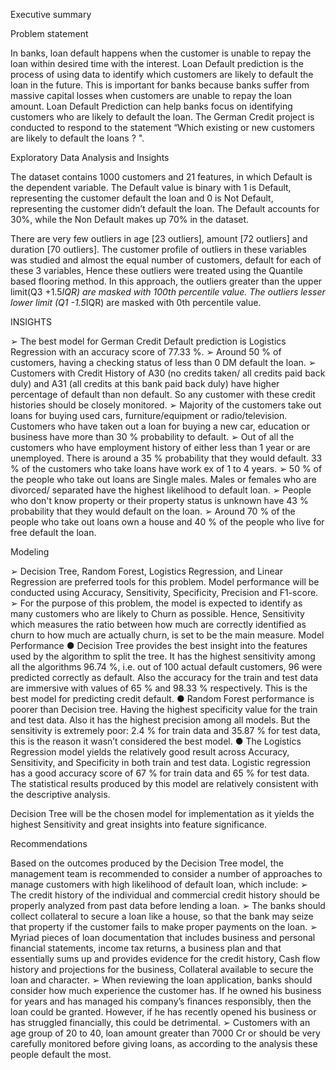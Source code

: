 Executive summary

Problem statement

In banks, loan default happens when the customer is unable to repay the loan within desired time with the interest. Loan Default prediction is the process of using data to identify which customers are likely to default the loan in the future. This is important for banks because banks suffer from massive capital losses when customers are unable to repay the loan amount. Loan Default Prediction can help banks focus on identifying customers who are likely to default the loan. The German Credit project is conducted to respond to the statement “Which existing or new customers are likely to default the loans ? ".

Exploratory Data Analysis and Insights

The dataset contains 1000 customers and 21 features, in which Default is the dependent variable. The Default value is binary with 1 is Default, representing the customer default the loan and 0 is Not Default, representing the customer didn’t default the loan. The Default accounts for 30%, while the Non Default makes up 70% in the dataset. 

There are very few outliers in age [23 outliers], amount  [72 outliers] and duration [70 outliers]. 
The customer profile of outliers in these variables was studied and almost the equal number of customers, default for each of these 3 variables, Hence these outliers were treated using the Quantile based flooring method.
In this approach, the outliers greater than the upper limit(Q3 +1.5*IQR) are masked with 100th percentile value. The outliers lesser lower limit (Q1 -1.5*IQR) are masked with 0th percentile value.

INSIGHTS

➢	 The best model for German Credit Default prediction is Logistics Regression with an accuracy score of 77.33 %.
➢	 Around 50 % of customers, having a checking status of less than 0 DM default the loan.
➢	 Customers with Credit History of A30 (no credits taken/ all credits paid back duly) and A31 (all credits at this bank paid back duly) have higher percentage of default than non default. So any customer with these credit histories should be closely monitored.
➢	 Majority of the customers take out loans for buying used cars, furniture/equipment or radio/television. Customers who have taken out a loan for buying a new car, education or business have more than 30 % probability to default.
➢	 Out of all the customers who have employment history of either less than 1 year or are unemployed. There is around a 35 % probability that they would default. 33 % of the customers who take loans have work ex of 1 to 4 years.
➢	 50 % of the people who take out loans are Single males. Males or females who are divorced/ separated have the highest likelihood to default loan.
➢	 People who don't know property or their property status is unknown have 43 % probability that they would default on the loan.
➢	 Around 70 % of the people who take out loans own a house and 40 % of the people who live for free default the loan.


Modeling

➢	Decision Tree, Random Forest, Logistics Regression, and Linear Regression are preferred tools for this problem. Model performance will be conducted using Accuracy, Sensitivity, Specificity, Precision and F1-score.
➢	For the purpose of this problem, the model is expected to identify as many customers who are likely to Churn as possible. Hence, Sensitivity which measures the ratio between how much are correctly identified as churn to how much are actually churn, is set to be the main measure.
Model Performance
●  	Decision Tree provides the best insight into the features used by the algorithm to split the tree. It has the highest sensitivity among all the algorithms  96.74 %, i.e. out of 100 actual default customers, 96 were predicted correctly as default. Also the accuracy for the train and test data are immersive with values of 65 % and 98.33 % respectively. This is the best model for predicting credit default.
●  	Random Forest performance is poorer than Decision tree. Having the highest specificity value for the train and test data. Also it has the highest precision among all models. But the sensitivity is extremely poor: 2.4 % for train data and 35.87 % for test data, this is the reason it wasn’t considered the best model.
●  	The Logistics Regression model yields the relatively good result across Accuracy, Sensitivity, and Specificity in both train and test data. Logistic regression has a good accuracy score of 67 % for train data and 65 % for test data. The statistical results produced by this model are relatively consistent with the descriptive analysis.
 
Decision Tree will be the chosen model for implementation as it yields the highest Sensitivity and great insights into feature significance.

Recommendations

Based on the outcomes produced by the Decision Tree model, the management team is recommended to consider a number of approaches to manage customers with high likelihood of default loan, which include:
➢ The credit history of the individual  and commercial credit history should be properly analyzed from past data before lending a loan.
➢	The banks should collect collateral to secure a loan like a house, so that the bank may seize that property if the customer fails to make proper payments on the loan.
➢	Myriad pieces of loan documentation that includes business and personal financial statements, income tax returns, a business plan and that essentially sums up and provides evidence for the credit history, Cash flow history and projections for the business, Collateral available to secure the loan and character.
➢	When reviewing the loan application, banks should consider how much experience the customer has. If he owned his business for years and has managed his company’s finances responsibly, then the loan could be granted. However, if he has recently opened his business or has struggled financially, this could be detrimental.
➢	Customers with an age group of 20 to 40, loan amount greater than 7000 Cr or should be very carefully monitored before giving loans, as according to the analysis these people default the most.

